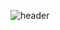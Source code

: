 ![header](https://capsule-render.vercel.app/api?type=transparent&color=auto&height=300&section=header&text=To%20the%20moonnn!&fontSize=90&fontColor=8E6CF7)
